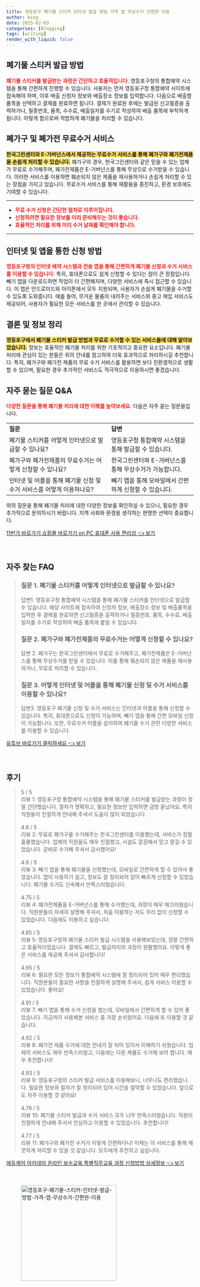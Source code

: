 ```yaml
---
title: 영등포구 폐기물 스티커 인터넷 발급 방법 가격 앱 무상수거 간편한 이용
author: bing
date: 2025-02-03
categories: [Blogging]
tags: [writing]
render_with_liquid: false
---
```



<h2 id='폐기물 스티커 발급 방법'>폐기물 스티커 발급 방법</h2>

<p><b><span style="color: #ee2323;">폐기물 스티커를 발급받는 과정은 간단하고 효율적입니다.</span></b> 영등포구청의 통합예약 시스템을 통해 간편하게 진행할 수 있습니다. 사용자는 먼저 영등포구청 통합예약 사이트에 접속해야 하며, 이후 배출 신청자 정보와 배출장소 정보를 입력합니다. 다음으로 배출할 품목을 선택하고 결제를 완료하면 됩니다. 결제가 완료된 후에는 발급된 신고필증을 출력하거나, 필증번호, 품목, 수수료, 배출일자를 수기로 작성하여 배출 품목에 부착하게 됩니다. 이렇게 함으로써 적법하게 폐기물을 처리할 수 있습니다.</p>

<h2 id='폐가구 및 폐가전 무료수거 서비스'>폐가구 및 폐가전 무료수거 서비스</h2>

<p><b><span style="background-color: #ffe066;">한국그린센터와 E-거버넌스에서 제공하는 무료수거 서비스를 통해 폐가구와 폐가전제품을 손쉽게 처리할 수 있습니다.</span></b> 폐가구의 경우, 한국그린센터와 같은 믿을 수 있는 업체가 무료로 수거해주며, 폐가전제품은 E-거버넌스를 통해 무상으로 수거받을 수 있습니다. 이러한 서비스를 이용하면 훼손되지 않은 제품을 재사용하거나 손쉽게 처리할 수 있는 장점을 가지고 있습니다. 무료수거 서비스를 통해 재활용을 증진하고, 환경 보호에도 기여할 수 있습니다.</p>

<hr />

<ul>
    <li><b><span style="color: #ee2323;">무료 수거 신청은 간단한 절차로 이루어집니다.</span></b></li>
    <li><b><span style="color: #ee2323;">신청하려면 필요한 정보를 미리 준비해두는 것이 좋습니다.</span></b></li>
    <li><b><span style="color: #ee2323;">효율적인 처리를 위해 미리 수거 날짜를 확인해야 합니다.</span></b></li>
</ul>

<hr />

<h2 id='인터넷 및 앱을 통한 신청 방법'>인터넷 및 앱을 통한 신청 방법</h2>

<p><b><span style="color: #ee2323;">영등포구청의 인터넷 예약 시스템과 전용 앱을 통해 간편하게 폐기물 신청과 수거 서비스를 이용할 수 있습니다.</span></b> 특히, 휴대폰으로도 쉽게 신청할 수 있다는 점이 큰 장점입니다. 빼기 앱을 다운로드하면 작업이 더 간편해지며, 다양한 서비스에 즉시 접근할 수 있습니다. 이 앱은 안드로이드와 아이폰에서 모두 지원되며, 사용자가 손쉽게 폐기물을 수거할 수 있도록 도와줍니다. 예를 들어, 무거운 물품의 내려주는 서비스와 중고 매입 서비스도 제공되어, 사용자가 필요한 모든 서비스를 한 곳에서 관리할 수 있습니다.</p>

<h2 id='결론 및 정보 정리'>결론 및 정보 정리</h2>

<p><b><span style="background-color: #ffe066;">영등포구에서 폐기물 스티커 발급 방법과 무료로 수거할 수 있는 서비스들에 대해 알아보았습니다.</span></b> 정보는 효율적인 폐기물 처리를 위한 기초적이고 중요한 요소입니다. 폐기물 처리에 관심이 있는 분들은 위의 안내를 참고하여 더욱 효과적으로 처리하시길 추천합니다. 특히, 폐가구와 폐가전 제품의 무료 수거 서비스를 활용하면 보다 친환경적으로 생활할 수 있으며, 필요한 경우 추가적인 서비스도 적극적으로 이용하시면 좋겠습니다.</p>

<h2 id='자주 묻는 질문 Q&A'>자주 묻는 질문 Q&A</h2>

<p><b><span style="color: #ee2323;">다양한 질문을 통해 폐기물 처리에 대한 이해를 높여보세요.</span></b> 다음은 자주 묻는 질문들입니다.</p>

<table>
    <tr>
        <td><b>질문</b></td>
        <td><b>답변</b></td>
    </tr>
    <tr>
        <td>폐기물 스티커를 어떻게 인터넷으로 발급할 수 있나요?</td>
        <td>영등포구청 통합예약 시스템을 통해 발급할 수 있습니다.</td>
    </tr>
    <tr>
        <td>폐가구와 폐가전제품의 무료수거는 어떻게 신청할 수 있나요?</td>
        <td>한국그린센터와 E-거버넌스를 통해 무상수거가 가능합니다.</td>
    </tr>
    <tr>
        <td>인터넷 및 어플을 통해 폐기물 신청 및 수거 서비스를 어떻게 이용하나요?</td>
        <td>빼기 앱을 통해 모바일에서 간편하게 신청할 수 있습니다.</td>
    </tr>
</table>

<p>위의 질문을 통해 폐기물 처리에 대한 다양한 정보를 확인하실 수 있으니, 필요한 경우 추가적으로 문의하시기 바랍니다. 지역 사회와 환경을 생각하는 현명한 선택이 중요합니다.</p>


<p><a class="click-button" title="11번가 바로가기 쇼핑몰 바로가기 on PC 휴대폰 사용 편리성" href="https://purplelist.github.io/posts/11%EB%B2%88%EA%B0%80-%EB%B0%94%EB%A1%9C%EA%B0%80%EA%B8%B0-%EC%87%BC%ED%95%91%EB%AA%B0-%EB%B0%94%EB%A1%9C%EA%B0%80%EA%B8%B0-on-PC-%ED%9C%B4%EB%8C%80%ED%8F%B0-%EC%82%AC%EC%9A%A9-%ED%8E%B8%EB%A6%AC%EC%84%B1/" rel="dofollow">11번가 바로가기 쇼핑몰 바로가기 on PC 휴대폰 사용 편리성 👈 보기</a></p><br>
<h2 id='자주_찾는_FAQ'>자주 찾는 FAQ</h2>
<div itemscope="" itemtype="https://schema.org/FAQPage"> 
<blockquote> 
<div itemscope="" itemprop="mainEntity" itemtype="https://schema.org/Question"> 
<h3 itemprop="name">질문 1. 폐기물 스티커를 어떻게 인터넷으로 발급할 수 있나요?</h3> 
<div itemscope="" itemprop="acceptedAnswer" itemtype="https://schema.org/Answer"> 
<span itemprop="text"> 
<p>답변1. 영등포구청 통합예약 시스템을 통해 폐기물 스티커를 인터넷으로 발급할 수 있습니다. 해당 사이트에 접속하여 신청자 정보, 배출장소 정보 및 배출품목을 입력한 후 결제를 완료하면 신고필증을 출력하거나 필증번호, 품목, 수수료, 배출일자를 수기로 작성하여 배출 품목에 붙일 수 있습니다.</p> 
</span> 
</div> 
</div> 

<div itemscope="" itemprop="mainEntity" itemtype="https://schema.org/Question"> 
<h3 itemprop="name">질문 2. 폐가구와 폐가전제품의 무료수거는 어떻게 신청할 수 있나요?</h3> 
<div itemscope="" itemprop="acceptedAnswer" itemtype="https://schema.org/Answer"> 
<span itemprop="text"> 
<p>답변 2. 폐가구는 한국그린센터에서 무료로 수거해주고, 폐가전제품은 E-거버넌스를 통해 무상수거를 받을 수 있습니다. 이를 통해 훼손되지 않은 제품을 재사용하거나, 무료로 처리할 수 있습니다.</p> 
</span> 
</div> 
</div> 

<div itemscope="" itemprop="mainEntity" itemtype="https://schema.org/Question"> 
<h3 itemprop="name">질문 3. 어떻게 인터넷 및 어플을 통해 폐기물 신청 및 수거 서비스를 이용할 수 있나요?</h3> 
<div itemscope="" itemprop="acceptedAnswer" itemtype="https://schema.org/Answer"> 
<span itemprop="text"> 
<p>답변3. 영등포구 폐기물 신청 및 수거 서비스는 인터넷과 어플을 통해 신청할 수 있습니다. 특히, 휴대폰으로도 신청이 가능하며, 빼기 앱을 통해 간편 모바일 신청이 가능합니다. 또한, 무료수거 어플을 설치하여 폐기물 수거 관련 다양한 서비스를 이용할 수 있습니다.</p> 
</span> 
</div> 
</div> 

</blockquote> 
</div>
<p><a class="click-button" title="유튜브 바로가기 클릭하세요" href="https://purplelist.github.io/posts/%EC%9C%A0%ED%8A%9C%EB%B8%8C-%EB%B0%94%EB%A1%9C%EA%B0%80%EA%B8%B0-%ED%81%B4%EB%A6%AD%ED%95%98%EC%84%B8%EC%9A%94/" rel="dofollow">유튜브 바로가기 클릭하세요 👈 보기</a></p><br>
<h2 id='후기'>후기</h2>
<div itemscope itemtype="https://schema.org/Product">
  <blockquote>
  <div itemprop="review" itemscope itemtype="https://schema.org/Review">
      <div itemprop="reviewRating" itemscope itemtype="https://schema.org/Rating"> <span itemprop="ratingValue">5</span> / <span itemprop="bestRating">5</span> </div>
      <span itemprop="reviewBody">리뷰 1: 영등포구청 통합예약 시스템을 통해 폐기물 스티커를 발급받는 과정이 정말 간단했습니다. 절차가 명확하고, 필요한 정보만 입력하면 금방 끝났어요. 특히 직원들이 친절하게 안내해 주셔서 도움이 많이 되었습니다.</span>
  </div>
  <br>
  <div itemprop="review" itemscope itemtype="https://schema.org/Review">
      <div itemprop="reviewRating" itemscope itemtype="https://schema.org/Rating"> <span itemprop="ratingValue">4.8</span> / <span itemprop="bestRating">5</span> </div>
      <span itemprop="reviewBody">리뷰 2: 무료로 폐가구를 수거해주는 한국그린센터를 이용했는데, 서비스가 정말 훌륭했습니다. 업체의 직원들도 매우 친절했고, 시설도 깔끔해서 믿고 맡길 수 있었습니다. 곧바로 수거해 주셔서 감사했어요!</span>
  </div>
  <br>
  <div itemprop="review" itemscope itemtype="https://schema.org/Review">
      <div itemprop="reviewRating" itemscope itemtype="https://schema.org/Rating"> <span itemprop="ratingValue">4.9</span> / <span itemprop="bestRating">5</span> </div>
      <span itemprop="reviewBody">리뷰 3: 빼기 앱을 통해 폐기물을 신청했는데, 모바일로 간편하게 할 수 있어서 좋았습니다. 앱이 사용하기 쉽고, 정보도 잘 정리되어 있어 빠르게 신청할 수 있었습니다. 폐기물 수거도 신속해서 만족스러웠습니다.</span>
  </div>
  <br>
  <div itemprop="review" itemscope itemtype="https://schema.org/Review">
      <div itemprop="reviewRating" itemscope itemtype="https://schema.org/Rating"> <span itemprop="ratingValue">4.75</span> / <span itemprop="bestRating">5</span> </div>
      <span itemprop="reviewBody">리뷰 4: 폐가전제품을 E-거버넌스를 통해 수거했는데, 과정이 매우 매끄러웠습니다. 직원분들이 자세히 설명해 주셔서, 처음 이용하는 저도 무리 없이 신청할 수 있었습니다. 다음에도 이용하고 싶습니다.</span>
  </div>
  <br>
  <div itemprop="review" itemscope itemtype="https://schema.org/Review">
      <div itemprop="reviewRating" itemscope itemtype="https://schema.org/Rating"> <span itemprop="ratingValue">4.85</span> / <span itemprop="bestRating">5</span> </div>
      <span itemprop="reviewBody">리뷰 5: 영등포구청의 폐기물 스티커 발급 시스템을 사용해보았는데, 정말 간편하고 효율적이었습니다. 결제도 빠르고, 발급까지의 과정이 원활했어요. 이렇게 좋은 서비스를 제공해 주셔서 감사합니다!</span>
  </div>
  <br>
  <div itemprop="review" itemscope itemtype="https://schema.org/Review">
      <div itemprop="reviewRating" itemscope itemtype="https://schema.org/Rating"> <span itemprop="ratingValue">4.95</span> / <span itemprop="bestRating">5</span> </div>
      <span itemprop="reviewBody">리뷰 6: 필요한 모든 정보가 통합예약 시스템에 잘 정리되어 있어 매우 편리했습니다. 직원분들이 필요한 사항을 친절하게 설명해 주셔서, 쉽게 서비스 이용할 수 있었습니다. 좋아요!</span>
  </div>
  <br>
  <div itemprop="review" itemscope itemtype="https://schema.org/Review">
      <div itemprop="reviewRating" itemscope itemtype="https://schema.org/Rating"> <span itemprop="ratingValue">4.91</span> / <span itemprop="bestRating">5</span> </div>
      <span itemprop="reviewBody">리뷰 7: 빼기 앱을 통해 수거 신청을 했는데, 모바일에서 간편하게 할 수 있어 좋았습니다. 지금까지 사용해본 서비스 중 가장 손쉬웠어요. 다음에 또 이용할 것 같습니다.</span>
  </div>
  <br>
  <div itemprop="review" itemscope itemtype="https://schema.org/Review">
      <div itemprop="reviewRating" itemscope itemtype="https://schema.org/Rating"> <span itemprop="ratingValue">4.92</span> / <span itemprop="bestRating">5</span> </div>
      <span itemprop="reviewBody">리뷰 8: 폐가전 제품 수거에 대한 안내가 잘 되어 있어서 이해하기 쉬웠습니다. 업체의 서비스도 매우 만족스러웠고, 다음에는 다른 제품도 수거해 보려 합니다. 매우 추천합니다!</span>
  </div>
  <br>
  <div itemprop="review" itemscope itemtype="https://schema.org/Review">
      <div itemprop="reviewRating" itemscope itemtype="https://schema.org/Rating"> <span itemprop="ratingValue">4.93</span> / <span itemprop="bestRating">5</span> </div>
      <span itemprop="reviewBody">리뷰 9: 영등포구청의 스티커 발급 서비스를 이용해보니, 너무나도 편리했습니다. 필요한 정보와 절차가 잘 정리되어 있어 시간을 절약할 수 있었습니다. 앞으로도 자주 이용할 것 같아요!</span>
  </div>
  <br>
  <div itemprop="review" itemscope itemtype="https://schema.org/Review">
      <div itemprop="reviewRating" itemscope itemtype="https://schema.org/Rating"> <span itemprop="ratingValue">4.78</span> / <span itemprop="bestRating">5</span> </div>
      <span itemprop="reviewBody">리뷰 10: 폐기물 스티커 발급과 수거 서비스 모두 너무 만족스러웠습니다. 직원이 친절하게 안내해 주셔서 안심하고 이용할 수 있었습니다. 추천합니다!</span>
  </div>
  <br>
  <div itemprop="review" itemscope itemtype="https://schema.org/Review">
      <div itemprop="reviewRating" itemscope itemtype="https://schema.org/Rating"> <span itemprop="ratingValue">4.77</span> / <span itemprop="bestRating">5</span> </div>
      <span itemprop="reviewBody">리뷰 11: 폐가구와 폐가전 수거가 이렇게 간편하다니! 이제는 이 서비스를 통해 깨끗하게 처리할 수 있을 것 같습니다. 모두에게 추천하고 싶습니다.</span>
  </div>
  </blockquote>
</div>
<p><a class="click-button" title="에듀케어 아카데미 온라인 보수교육 특별직무교육 과정 신청방법 상세정보" href="https://purplelist.github.io/posts/%EC%97%90%EB%93%80%EC%BC%80%EC%96%B4-%EC%95%84%EC%B9%B4%EB%8D%B0%EB%AF%B8-%EC%98%A8%EB%9D%BC%EC%9D%B8-%EB%B3%B4%EC%88%98%EA%B5%90%EC%9C%A1-%ED%8A%B9%EB%B3%84%EC%A7%81%EB%AC%B4%EA%B5%90%EC%9C%A1-%EA%B3%BC%EC%A0%95-%EC%8B%A0%EC%B2%AD%EB%B0%A9%EB%B2%95-%EC%83%81%EC%84%B8%EC%A0%95%EB%B3%B4/" rel="dofollow">에듀케어 아카데미 온라인 보수교육 특별직무교육 과정 신청방법 상세정보 👈 보기</a></p><br>
<figure class="image"><img src="https://purplelist.github.io/assets/img/thumbnail/영등포구-폐기물-스티커-인터넷-발급-방법-가격-앱-무상수거-간편한-이용.webp" alt="영등포구-폐기물-스티커-인터넷-발급-방법-가격-앱-무상수거-간편한-이용" width="256" height="256"></figure>